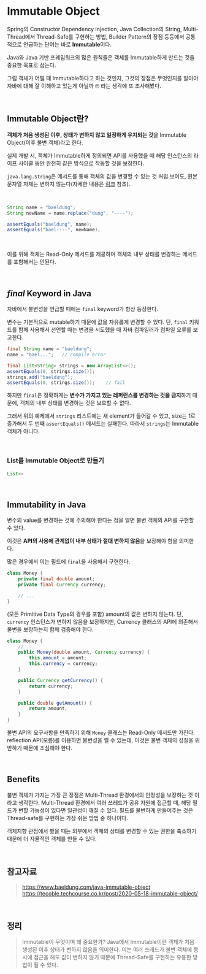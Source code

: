 # Immutable Object

Spring의 Constructor Dependency Injection, Java Collection의 String, Multi-Thread에서 Thread-Safe를 구현하는 방법, Builder Pattern의 장점 등등에서 공통적으로 언급하는 단어는 바로 **Immutable**이다.

Java와 Java 기반 프레임워크의 많은 원칙들은 객체를 Immutable하게 만드는 것을 중요한 목표로 삼는다.

그럼 객체가 어떨 때 Immutable하다고 하는 것인지, 그것의 장점은 무엇인지를 알아야 자바에 대해 잘 이해하고 있는게 아닐까 🙄 라는 생각에 또 조사해봤다.

<br>

## Immutable Object란?

**객체가 처음 생성된 이후, 상태가 변하지 않고 일정하게 유지되는 것**을 Immutable Object(이후 불변 객체)라고 한다.

실제 개발 시, 객체가 Immutable하게 정의되면 API를 사용했을 때 해당 인스턴스의 라이프 사이클 동안 완전히 같은 방식으로 작동할 것을 보장한다.

`java.lang.String`은 메서드를 통해 객체의 값을 변경할 수 있는 것 처럼 보여도, 원본 문자열 자체는 변하지 않는다(자세한 내용은 [링크](https://www.javatpoint.com/immutable-string) 참조).

<br>

```java
String name = "baeldung";
String newName = name.replace("dung", "----");

assertEquals("baeldung", name);
assertEquals("bael----", newName);
```

<br>

이를 위해 객체는 Read-Only 메서드를 제공하며 객체의 내부 상태를 변경하는 메서드를 포함해서는 안된다.

<br>

## *final* Keyword in Java

자바에서 불변성을 언급할 때에는 `final` keyword가 항상 등장한다.

변수는 기본적으로 mutable하기 때문에 값을 자유롭게 변경할 수 있다. 단, `final` 키워드를 함께 사용해서 선언할 때는 변경을 시도했을 때 자바 컴파일러가 컴파일 오류를 보고한다.

```java
final String name = "baeldung";
name = "bael...";   // compile error

final List<String> strings = new ArrayList<>();
assertEquals(0, strings.size());
strings.add("baeldung");
assertEquals(0, strings.size());    // fail
```

하지만 `final`은 정확하게는 **변수가 가지고 있는 레퍼런스를 변경하는 것을 금지**하기 때문에, 객체의 내부 상태를 변경하는 것은 보호할 수 없다.

그래서 위의 예제에서 `strings` 리스트에는 새 element가 들어갈 수 있고, size는 1로 증가해서 두 번째 `assertEquals()` 메서드는 실패한다. 따라서 `strings`는 Immutable 객체가 아니다.

<br>

### List를 Immutable Object로 만들기

```java
List<>
```

<br>

## Immutability in Java

변수의 value를 변경하는 것에 주의해야 한다는 점을 알면 불변 객체의 API를 구현할 수 있다.

이것은 **API의 사용에 관계없이 내부 상태가 절대 변하지 않음**을 보장해야 함을 의미한다.

많은 경우에서 이는 필드에 `final`을 사용해서 구현한다.

```java
class Money {
    private final double amount;
    private final Currency currency;

    // ...
}
```

(모든 Primitive Data Type의 경우를 포함) amount의 값은 변하지 않는다. 단, `currency` 인스턴스가 변하지 않음을 보장하지만, Currency 클래스의 API에 의존해서 불변을 보장하는지 함께 검증해야 한다.

```java
class Money {
    // ...
    public Money(double amount, Currency currency) {
        this.amount = amount;
        this.currency = currency;
    }

    public Currency getCurrency() {
        return currency;
    }

    public double getAmount() {
        return amount;
    }
}
```

불변 API의 요구사항을 만족하기 위해 `Money` 클래스는 Read-Only 메서드만 가진다. reflection API(모름)를 이용하면 불변성을 깰 수 있는데, 이것은 불변 객체의 성질을 위반하기 때문에 조심해야 한다.

<br>

## Benefits

불변 객체가 가지는 가장 큰 장점은 Multi-Thread 환경에서의 안정성을 보장하는 것 이라고 생각한다. Multi-Thread 환경에서 여러 쓰레드가 공유 자원에 접근할 때, 해당 필드가 변할 가능성이 있다면 일관성이 깨질 수 있다. 필드를 불변하게 만들어주는 것은 Thread-safe를 구현하는 가장 쉬운 방법 중 하나이다.

객체지향 관점에서 봤을 때는 외부에서 객체의 상태를 변경할 수 있는 권한을 축소하기 때문에 더 자율적인 객체를 만들 수 있다.

<br>

## 참고자료

> https://www.baeldung.com/java-immutable-object
> https://tecoble.techcourse.co.kr/post/2020-05-18-immutable-object/

<br>

## 정리

> Immutable이 무엇이며 왜 중요한가?
> Java에서 Immutable이란 객체가 처음 생성된 이후 상태가 변하지 않음을 의미한다. 이는 여러 쓰레드가 불변 객체에 동시에 접근을 해도 값이 변하지 않기 때문에 Thread-Safe를 구현하는 유용한 방법이 될 수 있다.

<br>
